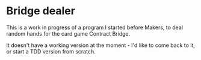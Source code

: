 Bridge dealer
=============

This is a work in progress of a program I started before Makers, to deal random hands for the card game Contract Bridge. 

It doesn't have a working version at the moment - I'd like to come back to it, or start a TDD version from scratch.
